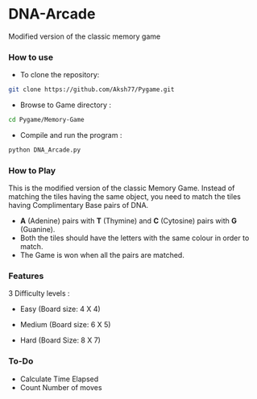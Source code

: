 # DNA-Arcade
Modified version of the classic memory game

<!--
![Game Menu](https://drive.google.com/open?id=0B9BHERpTEv_GNWhaeXIzRmNsaHc)

![Select Difficulty](https://drive.google.com/open?id=0B9BHERpTEv_GVS03eU1zNVAzTDQ)

![Game Board](https://drive.google.com/open?id=0B9BHERpTEv_GR0kySVh3b2VuSHc)
-->

### How to use
* To clone the repository:

 ```bash
 git clone https://github.com/Aksh77/Pygame.git
 ```
* Browse to Game directory :

 ```bash
 cd Pygame/Memory-Game
 ```
 
* Compile and run the program :

 ```bash
 python DNA_Arcade.py
 ```

### How to Play

This is the modified version of the classic Memory Game.
Instead of matching the tiles having the same object, you need to match the tiles having Complimentary Base pairs of DNA.

* **A** (Adenine) pairs with **T** (Thymine)  and **C** (Cytosine) pairs with **G** (Guanine).
* Both the tiles should have the letters with the same colour in order to match.
* The Game is won when all the pairs are matched.

### Features
3 Difficulty levels :

* Easy   (Board size: 4 X 4)

* Medium (Board size: 6 X 5)

* Hard   (Board Size: 8 X 7)

### To-Do

* Calculate Time Elapsed
* Count Number of moves
